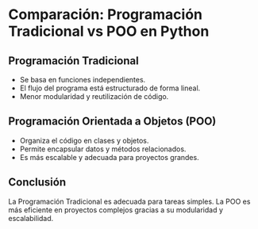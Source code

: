 # Comparación: Programación Tradicional vs POO en Python

## Programación Tradicional
- Se basa en funciones independientes.
- El flujo del programa está estructurado de forma lineal.
- Menor modularidad y reutilización de código.

## Programación Orientada a Objetos (POO)
- Organiza el código en clases y objetos.
- Permite encapsular datos y métodos relacionados.
- Es más escalable y adecuada para proyectos grandes.

## Conclusión
La Programación Tradicional es adecuada para tareas simples. La POO es más eficiente en proyectos complejos gracias a su modularidad y escalabilidad.
